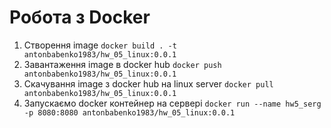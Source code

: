 # Робота з Docker

1. Створення image
   ```docker build . -t antonbabenko1983/hw_05_linux:0.0.1```
2. Завантаження image в docker hub
   ```docker push antonbabenko1983/hw_05_linux:0.0.1```
3. Скачування image з docker hub на linux server
   ```docker pull antonbabenko1983/hw_05_linux:0.0.1```
4. Запускаємо docker контейнер на сервері
   ```docker run --name hw5_serg -p 8080:8080 antonbabenko1983/hw_05_linux:0.0.1```
